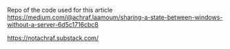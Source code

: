 Repo of the code used for this article https://medium.com/@achraf.laamoum/sharing-a-state-between-windows-without-a-server-6d5c1716cbc8

https://notachraf.substack.com/
